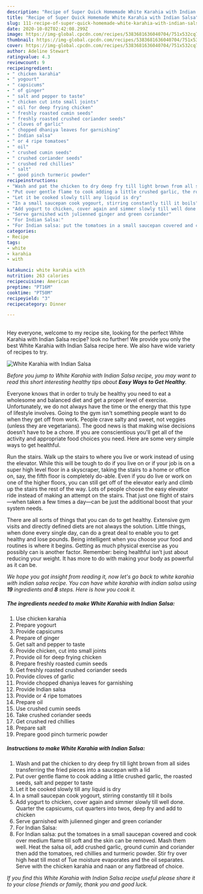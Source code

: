 ```yaml
---
description: "Recipe of Super Quick Homemade White Karahia with Indian Salsa"
title: "Recipe of Super Quick Homemade White Karahia with Indian Salsa"
slug: 111-recipe-of-super-quick-homemade-white-karahia-with-indian-salsa
date: 2020-10-02T02:42:08.299Z
image: https://img-global.cpcdn.com/recipes/5383681636040704/751x532cq70/white-karahia-with-indian-salsa-recipe-main-photo.jpg
thumbnail: https://img-global.cpcdn.com/recipes/5383681636040704/751x532cq70/white-karahia-with-indian-salsa-recipe-main-photo.jpg
cover: https://img-global.cpcdn.com/recipes/5383681636040704/751x532cq70/white-karahia-with-indian-salsa-recipe-main-photo.jpg
author: Adeline Stewart
ratingvalue: 4.3
reviewcount: 9
recipeingredient:
- " chicken karahia"
- " yogourt"
- " capsicums"
- " of ginger"
- " salt and pepper to taste"
- " chicken cut into small joints"
- " oil for deep frying chicken"
- " freshly roasted cumin seeds"
- " freshly roasted crushed coriander seeds"
- " cloves of garlic"
- " chopped dhaniya leaves for garnishing"
- " Indian salsa"
- " or 4 ripe tomatoes"
- " oil"
- " crushed cumin seeds"
- " crushed coriander seeds"
- " crushed red chillies"
- " salt"
- " good pinch turmeric powder"
recipeinstructions:
- "Wash and pat the chicken to dry deep fry till light brown from all sides transferring the fried pieces into a saucepan with a lid"
- "Put over gentle flame to cook adding a little crushed garlic, the roasted seeds, salt and pepper to taste"
- "Let it be cooked slowly till any liquid is dry"
- "In a small saucepan cook yogourt, stirring constantly till it boils"
- "Add yogurt to chicken, cover again and simmer slowly till well done. Quarter the capsicums, cut quarters into twos, deep fry and add to chicken"
- "Serve garnished with julienned ginger and green coriander"
- "For Indian Salsa:"
- "For Indian salsa: put the tomatoes in a small saucepan covered and cook over medium flame till soft and the skin can be removed. Mash them well. Heat the salsa oil, add crushed garlic, ground cumin and coriander then add the tomatoes, red chillies and turmeric powder. Stir fry over high heat till most of Tue moisture evaporates and the oil separates. Serve with the chicken karahia and naan or any flatbread of choice."
categories:
- Recipe
tags:
- white
- karahia
- with

katakunci: white karahia with 
nutrition: 263 calories
recipecuisine: American
preptime: "PT16M"
cooktime: "PT50M"
recipeyield: "3"
recipecategory: Dinner

---
```

<br>
Hey everyone, welcome to my recipe site, looking for the perfect White Karahia with Indian Salsa recipe? look no further! We provide you only the best White Karahia with Indian Salsa recipe here. We also have wide variety of recipes to try.
<br>


![White Karahia with Indian Salsa](https://img-global.cpcdn.com/recipes/5383681636040704/751x532cq70/white-karahia-with-indian-salsa-recipe-main-photo.jpg)

<i>Before you jump to White Karahia with Indian Salsa recipe, you may want to read this short interesting healthy tips about <strong>Easy Ways to Get Healthy</strong>.</i>

Everyone knows that in order to truly be healthy you need to eat a wholesome and balanced diet and get a proper level of exercise. Unfortunately, we do not always have the time or the energy that this type of lifestyle involves. Going to the gym isn't something people want to do when they get off from work. People crave salty and sweet, not veggies (unless they are vegetarians). The good news is that making wise decisions doesn’t have to be a chore. If you are conscientious you'll get all of the activity and appropriate food choices you need. Here are some very simple ways to get healthful.

Run the stairs. Walk up the stairs to where you live or work instead of using the elevator. While this will be tough to do if you live on or if your job is on a super high level floor in a skyscraper, taking the stairs to a home or office on, say, the fifth floor is completely do-able. Even if you do live or work on one of the higher floors, you can still get off of the elevator early and climb up the stairs the rest of the way. Lots of people choose the easy elevator ride instead of making an attempt on the stairs. That just one flight of stairs—when taken a few times a day—can be just the additional boost that your system needs. 

There are all sorts of things that you can do to get healthy. Extensive gym visits and directly defined diets are not always the solution. Little things, when done every single day, can do a great deal to enable you to get healthy and lose pounds. Being intelligent when you choose your food and routines is where it begins. Getting as much physical exercise as you possibly can is another factor. Remember: being healthful isn’t just about reducing your weight. It has more to do with making your body as powerful as it can be. 


<i>We hope you got insight from reading it, now let's go back to white karahia with indian salsa recipe. You can have white karahia with indian salsa using <strong>19</strong> ingredients and <strong>8</strong> steps. Here is how you cook it.
</i>

##### The ingredients needed to make White Karahia with Indian Salsa:

1. Use  chicken karahia
1. Prepare  yogourt
1. Provide  capsicums
1. Prepare  of ginger
1. Get  salt and pepper to taste
1. Provide  chicken, cut into small joints
1. Provide  oil for deep frying chicken
1. Prepare  freshly roasted cumin seeds
1. Get  freshly roasted crushed coriander seeds
1. Provide  cloves of garlic
1. Provide  chopped dhaniya leaves for garnishing
1. Provide  Indian salsa
1. Provide  or 4 ripe tomatoes
1. Prepare  oil
1. Use  crushed cumin seeds
1. Take  crushed coriander seeds
1. Get  crushed red chillies
1. Prepare  salt
1. Prepare  good pinch turmeric powder


##### Instructions to make White Karahia with Indian Salsa:

1. Wash and pat the chicken to dry deep fry till light brown from all sides transferring the fried pieces into a saucepan with a lid
1. Put over gentle flame to cook adding a little crushed garlic, the roasted seeds, salt and pepper to taste
1. Let it be cooked slowly till any liquid is dry
1. In a small saucepan cook yogourt, stirring constantly till it boils
1. Add yogurt to chicken, cover again and simmer slowly till well done. Quarter the capsicums, cut quarters into twos, deep fry and add to chicken
1. Serve garnished with julienned ginger and green coriander
1. For Indian Salsa:
1. For Indian salsa: put the tomatoes in a small saucepan covered and cook over medium flame till soft and the skin can be removed. Mash them well. Heat the salsa oil, add crushed garlic, ground cumin and coriander then add the tomatoes, red chillies and turmeric powder. Stir fry over high heat till most of Tue moisture evaporates and the oil separates. Serve with the chicken karahia and naan or any flatbread of choice.


<i>If you find this White Karahia with Indian Salsa recipe useful please share it to your close friends or family, thank you and good luck.</i>
